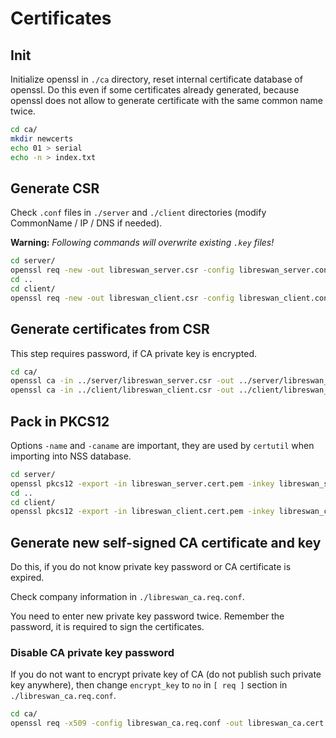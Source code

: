 # Certificates #

## Init ##

Initialize openssl in `./ca` directory, reset internal certificate database of openssl. Do this even if some certificates already generated, because openssl does not allow to generate certificate with the same common name twice.

```bash
cd ca/
mkdir newcerts
echo 01 > serial
echo -n > index.txt
```

## Generate CSR ##

Check `.conf` files in `./server` and `./client` directories (modify CommonName / IP / DNS if needed).

**Warning:** *Following commands will overwrite existing `.key` files!*


```bash
cd server/
openssl req -new -out libreswan_server.csr -config libreswan_server.conf
cd ..
cd client/
openssl req -new -out libreswan_client.csr -config libreswan_client.conf
```

## Generate certificates from CSR ##

This step requires password, if CA private key is encrypted.

```bash
cd ca/
openssl ca -in ../server/libreswan_server.csr -out ../server/libreswan_server.cert.pem -config libreswan_ca.conf
openssl ca -in ../client/libreswan_client.csr -out ../client/libreswan_client.cert.pem -config libreswan_ca.conf
```

## Pack in PKCS12 ##

Options `-name` and `-caname` are important, they are used by `certutil` when importing into NSS database.

```bash
cd server/
openssl pkcs12 -export -in libreswan_server.cert.pem -inkey libreswan_server.key.pem -certfile ../ca/libreswan_ca.cert.pem -out libreswan_server.p12 -name LibreswanServer -caname RedHat
cd ..
cd client/
openssl pkcs12 -export -in libreswan_client.cert.pem -inkey libreswan_client.key.pem -certfile ../ca/libreswan_ca.cert.pem -out libreswan_client.p12 -name LibreswanClient -caname RedHat
```

## Generate new self-signed CA certificate and key

Do this, if you do not know private key password or CA certificate is expired.

Check company information in `./libreswan_ca.req.conf`.

You need to enter new private key password twice. Remember the password, it is required to sign the certificates.

### Disable CA private key password ###

If you do not want to encrypt private key of CA (do not publish such private key anywhere), then change `encrypt_key` to `no` in `[ req ]` section in `./libreswan_ca.req.conf`.

```bash
cd ca/
openssl req -x509 -config libreswan_ca.req.conf -out libreswan_ca.cert.pem -days 3650
```
